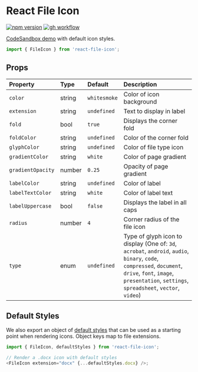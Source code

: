 # React File Icon

[![npm version](https://img.shields.io/npm/v/react-file-icon.svg?style=flat-square)](https://www.npmjs.com/package/react-file-icon)
[![gh workflow](https://img.shields.io/github/workflow/status/corygibbons/react-file-icon/Test/master.svg?style=flat-square)](https://github.com/corygibbons/react-file-icon/actions?query=workflow%3ATest+branch%3Amaster)

[CodeSandbox demo](https://codesandbox.io/s/react-file-icon-hv4kh) with default icon styles.

```js
import { FileIcon } from 'react-file-icon';
```

## Props

<!-- prettier-ignore-start -->
| Property          | Type   | Default    | Description                       |
|:---               |:---    |:---        |:---                               |
| `color`           | string | `whitesmoke` | Color of icon background          |
| `extension`       | string | `undefined`  | Text to display in label          |
| `fold`            | bool   | `true`       | Displays the corner fold          |
| `foldColor`       | string | `undefined`  | Color of the corner fold          |
| `glyphColor`      | string | `undefined`  | Color of file type icon           |
| `gradientColor`   | string | `white`      | Color of page gradient            |
| `gradientOpacity` | number | `0.25`       | Opacity of page gradient          |
| `labelColor`      | string | `undefined`  | Color of label                    |
| `labelTextColor`  | string | `white`      | Color of label text               |
| `labelUppercase`  | bool   | `false`      | Displays the label in all caps    |
| `radius`          | number | `4`          | Corner radius of the file icon    |
| `type`            | enum   | `undefined`  | Type of glyph icon to display (One of: `3d`, `acrobat`, `android`, `audio`, `binary`, `code`, `compressed`, `document`, `drive`, `font`, `image`, `presentation`, `settings`, `spreadsheet`, `vector`, `video`) |
<!-- prettier-ignore-end -->

## Default Styles

We also export an object of [default styles](https://github.com/corygibbons/react-file-icon/blob/master/src/defaultStyles.js) that can be used as a starting point when rendering icons. Object keys map to file extensions.

```js
import { FileIcon, defaultStyles } from 'react-file-icon';

// Render a .docx icon with default styles
<FileIcon extension="docx" {...defaultStyles.docx} />;
```
